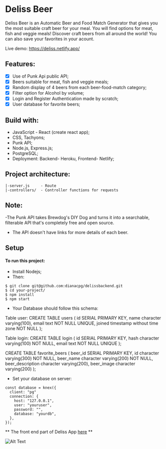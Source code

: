 # Deliss Beer

Deliss Beer is an Automatic Beer and Food Match Generator that gives
you the most suitable craft beer for your meal. You will find
options for meat, fish and veggie meals! Discover craft beers from
all around the world! You can also save your favorites in
your acount.

Live demo: https://deliss.netlify.app/

## Features:

- [x] Use of Punk Api public API;
- [x] Beers suitable for meat, fish and veggie meals;
- [x] Random display of 4 beers from each beer-food-match category;
- [x] Filter option for Alcohol by volume;
- [x] Login and Register Authentication made by scratch;
- [x] User database for favorite beers;

## Build with:

- JavaScript - React (create react app);
- CSS, Tachyons;
- Punk API;
- Node.js, Express.js;
- PostgreSQL;
- Deployment: Backend- Heroku, Frontend- Netlify;

## Project architecture:

```
|-server.js     - Route
|-controllers/  - Controller functions for requests

```

## Note:

-The Punk API takes Brewdog's DIY Dog and turns it into a searchable, filterable API that's completely free and open source.

- The API doesn't have links for more details of each beer.

## Setup

#### To run this project:

- Install Nodejs;
- Then:

```
$ git clone git@github.com:dianacpg/delissbackend.git
$ cd your-project/
$ npm install
$ npm start

```

- Your Database should follow this schema:

Table user:
CREATE TABLE users (
id SERIAL PRIMARY KEY,
name character varying(100),
email text NOT NULL UNIQUE,
joined timestamp without time zone NOT NULL
);

Table login:
CREATE TABLE login (
id SERIAL PRIMARY KEY,
hash character varying(100) NOT NULL,
email text NOT NULL UNIQUE
);

CREATE TABLE favorite_beers (
beer_id SERIAL PRIMARY KEY,
id character varying(300) NOT NULL,
beer_name character varying(200) NOT NULL,
beer_description character varying(200),
beer_image character varying(200)
);

- Set your database on server:

```
const database = knex({
  client: "pg"
  connection: {
    host: "127.0.0.1",
    user: "youruser",
    password: "",
    database: "yourdb",
  },
});
```

** The front end part of Deliss App [here](https://github.com/dianacpg/deliss_beer) **

![Alt Text](https://media.giphy.com/media/3o85xjSETVG3OpPyx2/giphy.gif)

